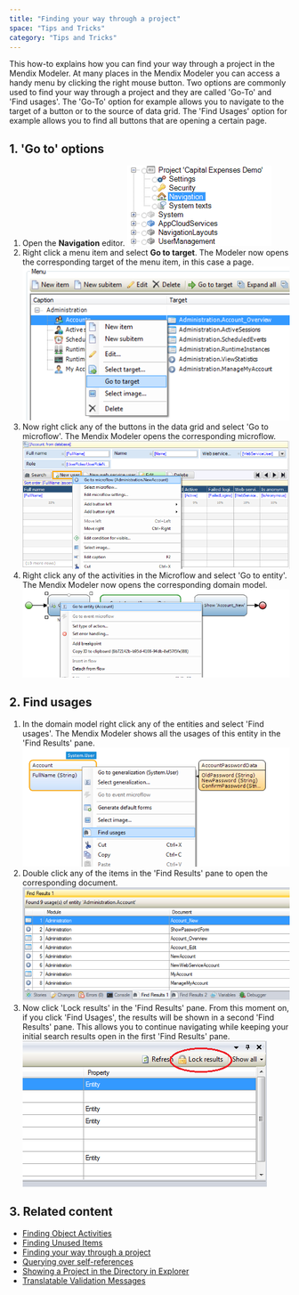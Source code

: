 ```yaml
---
title: "Finding your way through a project"
space: "Tips and Tricks"
category: "Tips and Tricks"
---
```


This how-to explains how you can find your way through a project in the Mendix Modeler. At many places in the Mendix Modeler you can access a handy menu by clicking the right mouse button. Two options are commonly used to find your way through a project and they are called 'Go-To' and 'Find usages'. The 'Go-To' option for example allows you to navigate to the target of a button or to the source of data grid. The 'Find Usages' option for example allows you to find all buttons that are opening a certain page.

## 1\. 'Go to' options

1.  Open the **Navigation** editor.
    ![](attachments/18448722/19398806.png)
2.  Right click a menu item and select **Go to target**. The Modeler now opens the corresponding target of the menu item, in this case a page.
    ![](attachments/18448722/18581619.png)
3.  Now right click any of the buttons in the data grid and select 'Go to microflow'. The Mendix Modeler opens the corresponding microflow.
    ![](attachments/18448722/18581618.png)
4.  Right click any of the activities in the Microflow and select 'Go to entity'. The Mendix Modeler now opens the corresponding domain model.
    ![](attachments/18448722/18581617.png)

## 2\. Find usages

1.  In the domain model right click any of the entities and select 'Find usages'. The Mendix Modeler shows all the usages of this entity in the 'Find Results' pane.
    ![](attachments/18448722/18581616.png)
2.  Double click any of the items in the 'Find Results' pane to open the corresponding document.
    ![](attachments/18448722/18581615.png)
3.  Now click 'Lock results' in the 'Find Results' pane. From this moment on, if you click 'Find Usages', the results will be shown in a second 'Find Results' pane. This allows you to continue navigating while keeping your initial search results open in the first 'Find Results' pane.
    ![](attachments/18448722/18581614.png)

## 3\. Related content

*   [Finding Object Activities](/tips/finding-object-activities)
*   [Finding Unused Items](/tips/finding-unused-items)
*   [Finding your way through a project](/tips/finding-your-way-through-a-project)
*   [Querying over self-references](/tips/querying-over-self_references)
*   [Showing a Project in the Directory in Explorer](/tips/showing-a-project-in-the-directory-in-explorer)
*   [Translatable Validation Messages](/tips/translatable-validation-messages)
